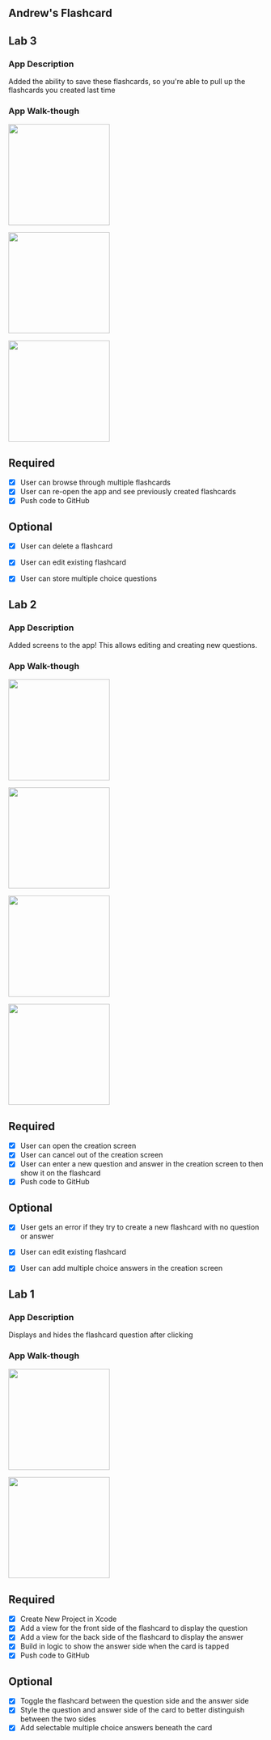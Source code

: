 ## Andrew's Flashcard

## Lab 3

### App Description
Added the ability to save these flashcards, so you're able to pull up the flashcards you created last time

### App Walk-though

<img src="https://i.imgur.com/W9HLlLx.gif" width=200><br>

<img src="https://i.imgur.com/iH3qSqA.gif" width=200><br>

<img src="https://i.imgur.com/oJwH14n.gif" width=200><br>

## Required
- [X] User can browse through multiple flashcards
- [X] User can re-open the app and see previously created flashcards
- [X] Push code to GitHub
## Optional
- [X] User can delete a flashcard
- [X] User can edit existing flashcard
- [X] User can store multiple choice questions


## Lab 2

### App Description
Added screens to the app! This allows editing and creating new questions.

### App Walk-though

<img src="https://i.imgur.com/rxGWDA7.gif" width=200><br>

<img src="https://i.imgur.com/zcQaDdS.gif" width=200><br>

<img src="https://i.imgur.com/4KwnuMX.gif" width=200><br>

<img src="https://i.imgur.com/x2h9uDe.gif" width=200><br>

## Required
- [x] User can open the creation screen
- [x] User can cancel out of the creation screen
- [x] User can enter a new question and answer in the creation screen to then show it on the flashcard
- [x] Push code to GitHub
## Optional
- [x] User gets an error if they try to create a new flashcard with no question or answer
- [x] User can edit existing flashcard
- [x] User can add multiple choice answers in the creation screen



## Lab 1

### App Description
Displays and hides the flashcard question after clicking

### App Walk-though

<img src="https://i.imgur.com/NCxXePJ.gif" width=200><br>

<img src="https://i.imgur.com/1uEeE12.gif" width=200><br>

## Required
- [x] Create New Project in Xcode
- [x] Add a view for the front side of the flashcard to display the question
- [x] Add a view for the back side of the flashcard to display the answer
- [x] Build in logic to show the answer side when the card is tapped
- [x] Push code to GitHub
## Optional
- [x] Toggle the flashcard between the question side and the answer side
- [x] Style the question and answer side of the card to better distinguish between the two sides
- [x] Add selectable multiple choice answers beneath the card
